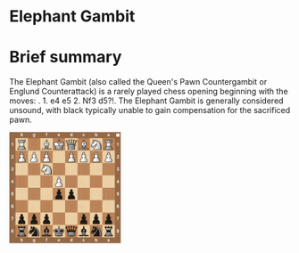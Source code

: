 
Elephant Gambit
===============

# Brief summary


The Elephant Gambit (also called the Queen's Pawn Countergambit or Englund Counterattack) is a rarely played chess opening beginning with the moves: . 1. e4 e5 2. Nf3 d5?!. The Elephant Gambit is generally considered unsound, with black typically unable to gain compensation for the sacrificed pawn.

<img src="/img/Elephant Gambit.png" width="200"/>